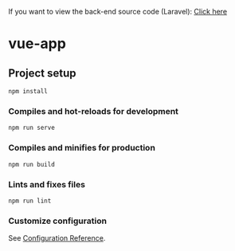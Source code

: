 If you want to view the back-end source code (Laravel): [Click here](https://github.com/alabaganne/employees_management_app_backend_laravel/)

# vue-app

## Project setup
```
npm install
```

### Compiles and hot-reloads for development
```
npm run serve
```

### Compiles and minifies for production
```
npm run build
```

### Lints and fixes files
```
npm run lint
```

### Customize configuration
See [Configuration Reference](https://cli.vuejs.org/config/).
